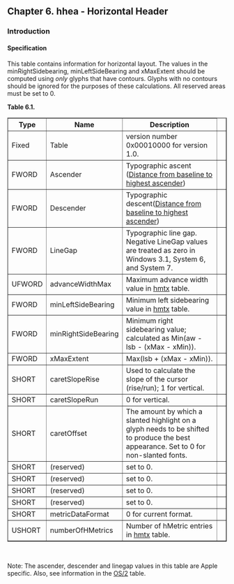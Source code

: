 <div xmlns="http://www.w3.org/1999/xhtml" class="chapter"><div class="titlepage"><div><div><h2 class="title"><a name="chapter.hhea"></a>Chapter 6. hhea - Horizontal Header</h2></div></div></div><div role="fragment" class="section"><div class="titlepage"><div><div><h3 class="title"><a name="idm360566252496"></a>Introduction</h3></div></div></div><div role="specification" class="section"><div class="titlepage"><div><div><h4 class="title"><a name="section.7.1.1"></a>Specification</h4></div></div></div><p>This table contains information for horizontal layout.
          The values in the minRightSidebearing, minLeftSideBearing
          and xMaxExtent should be computed using
          <span class="emphasis"><em>only</em></span> glyphs that have contours. Glyphs
          with no contours should be ignored for the purposes of these
          calculations. All reserved areas must be set to 0.</p><div class="table"><a name="idm360566249760"></a><p class="title"><strong>Table 6.1. </strong></p><div class="table-contents"><table class="table" border="1"><colgroup><col/><col/><col/><col/></colgroup><thead><tr><th>Type</th><th>Name</th><th>Description</th><td class="auto-generated"> </td></tr></thead><tbody><tr><td>Fixed</td><td>Table</td><td>version number 0x00010000 for version
              1.0.</td><td class="auto-generated"> </td></tr><tr><td>FWORD</td><td>Ascender</td><td>Typographic ascent (<a class="ulink" href="http://developer.apple.com/fonts/TTRefMan/RM06/Chap6hhea.html" target="_top">Distance
            from baseline to highest ascender</a>)</td><td class="auto-generated"> </td></tr><tr><td>FWORD</td><td>Descender</td><td>Typographic descent(<a class="ulink" href="http://developer.apple.com/fonts/TTRefMan/RM06/Chap6hhea.html" target="_top">Distance
            from baseline to highest ascender</a>)</td><td class="auto-generated"> </td></tr><tr><td>FWORD</td><td>LineGap</td><td>Typographic line gap. Negative LineGap values are
              treated as zero in Windows 3.1, System 6, and System
              7.</td><td class="auto-generated"> </td></tr><tr><td>UFWORD</td><td>advanceWidthMax</td><td>Maximum advance width value in
              <a class="link" href="chapter.hmtx.html" title="Chapter 7. hmtx - Horizontal Metrics">hmtx</a> table.</td><td class="auto-generated"> </td></tr><tr><td>FWORD</td><td>minLeftSideBearing</td><td>Minimum left sidebearing value in
              <a class="link" href="chapter.hmtx.html" title="Chapter 7. hmtx - Horizontal Metrics">hmtx</a> table.</td><td class="auto-generated"> </td></tr><tr><td>FWORD</td><td>minRightSideBearing</td><td>Minimum right sidebearing value; calculated
              as Min(aw - lsb - (xMax - xMin)).</td><td class="auto-generated"> </td></tr><tr><td>FWORD</td><td>xMaxExtent</td><td>Max(lsb + (xMax - xMin)).</td><td class="auto-generated"> </td></tr><tr><td>SHORT</td><td>caretSlopeRise</td><td>Used to calculate the slope of the cursor
              (rise/run); 1 for vertical.</td><td class="auto-generated"> </td></tr><tr><td>SHORT</td><td>caretSlopeRun</td><td>0 for vertical.</td><td class="auto-generated"> </td></tr><tr><td>SHORT</td><td>caretOffset</td><td>The amount by which a slanted highlight on a
              glyph needs to be shifted to produce the best
              appearance. Set to 0 for non-slanted
              fonts.</td><td class="auto-generated"> </td></tr><tr><td>SHORT</td><td>(reserved)</td><td>set to 0.</td><td class="auto-generated"> </td></tr><tr><td>SHORT</td><td>(reserved)</td><td>set to 0.</td><td class="auto-generated"> </td></tr><tr><td>SHORT</td><td>(reserved)</td><td>set to 0.</td><td class="auto-generated"> </td></tr><tr><td>SHORT</td><td>(reserved)</td><td>set to 0.</td><td class="auto-generated"> </td></tr><tr><td>SHORT</td><td>metricDataFormat</td><td>0 for current format.</td><td class="auto-generated"> </td></tr><tr><td>USHORT</td><td>numberOfHMetrics</td><td>Number of hMetric entries in
              <a class="link" href="chapter.hmtx.html" title="Chapter 7. hmtx - Horizontal Metrics">hmtx</a> table.</td><td class="auto-generated"> </td></tr></tbody></table></div></div><br class="table-break"/><p>Note: The ascender, descender and linegap values in this
	  table are Apple specific. Also, see information in the
	  <a class="link" href="chapter.OS2.html" title="Chapter 10. OS/2 - OS/2 and Windows Metrics">OS/2</a> table.</p></div></div></div>